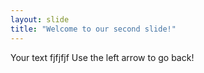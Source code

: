 ```yaml
---
layout: slide
title: "Welcome to our second slide!"
---
```

Your text fjfjfjf
Use the left arrow to go back!
